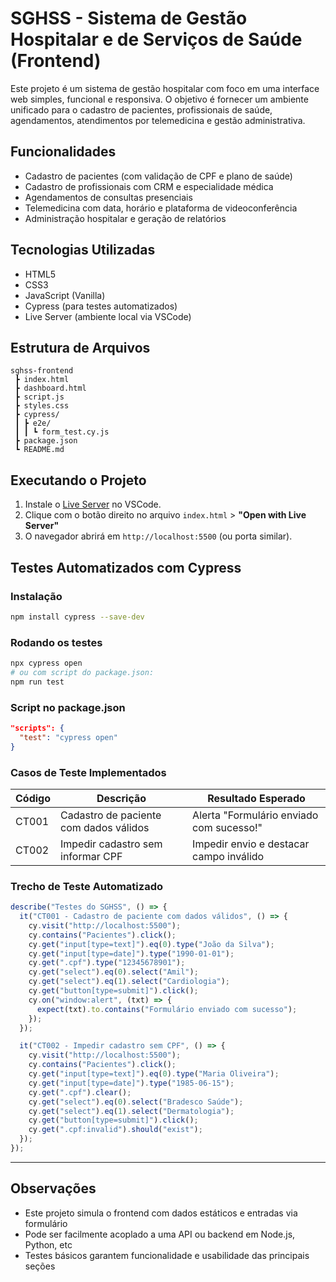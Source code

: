 # SGHSS - Sistema de Gestão Hospitalar e de Serviços de Saúde (Frontend)

Este projeto é um sistema de gestão hospitalar com foco em uma interface web simples, funcional e responsiva. O objetivo é fornecer um ambiente unificado para o cadastro de pacientes, profissionais de saúde, agendamentos, atendimentos por telemedicina e gestão administrativa.

## Funcionalidades

- Cadastro de pacientes (com validação de CPF e plano de saúde)
- Cadastro de profissionais com CRM e especialidade médica
- Agendamentos de consultas presenciais
- Telemedicina com data, horário e plataforma de videoconferência
- Administração hospitalar e geração de relatórios

## Tecnologias Utilizadas

- HTML5
- CSS3
- JavaScript (Vanilla)
- Cypress (para testes automatizados)
- Live Server (ambiente local via VSCode)

## Estrutura de Arquivos

```
sghss-frontend
 ┣ index.html
 ┣ dashboard.html
 ┣ script.js
 ┣ styles.css
 ┣ cypress/
 ┃ ┣ e2e/
 ┃ ┃ ┗ form_test.cy.js
 ┣ package.json
 ┗ README.md
```

## Executando o Projeto

1. Instale o [Live Server](https://marketplace.visualstudio.com/items?itemName=ritwickdey.LiveServer) no VSCode.
2. Clique com o botão direito no arquivo `index.html` > **"Open with Live Server"**
3. O navegador abrirá em `http://localhost:5500` (ou porta similar).

## Testes Automatizados com Cypress

### Instalação

```bash
npm install cypress --save-dev
```

### Rodando os testes

```bash
npx cypress open
# ou com script do package.json:
npm run test
```

### Script no package.json

```json
"scripts": {
  "test": "cypress open"
}
```

### Casos de Teste Implementados

| Código | Descrição                              | Resultado Esperado                       |
| ------ | -------------------------------------- | ---------------------------------------- |
| CT001  | Cadastro de paciente com dados válidos | Alerta "Formulário enviado com sucesso!" |
| CT002  | Impedir cadastro sem informar CPF      | Impedir envio e destacar campo inválido  |

### Trecho de Teste Automatizado

```js
describe("Testes do SGHSS", () => {
  it("CT001 - Cadastro de paciente com dados válidos", () => {
    cy.visit("http://localhost:5500");
    cy.contains("Pacientes").click();
    cy.get("input[type=text]").eq(0).type("João da Silva");
    cy.get("input[type=date]").type("1990-01-01");
    cy.get(".cpf").type("12345678901");
    cy.get("select").eq(0).select("Amil");
    cy.get("select").eq(1).select("Cardiologia");
    cy.get("button[type=submit]").click();
    cy.on("window:alert", (txt) => {
      expect(txt).to.contains("Formulário enviado com sucesso");
    });
  });

  it("CT002 - Impedir cadastro sem CPF", () => {
    cy.visit("http://localhost:5500");
    cy.contains("Pacientes").click();
    cy.get("input[type=text]").eq(0).type("Maria Oliveira");
    cy.get("input[type=date]").type("1985-06-15");
    cy.get(".cpf").clear();
    cy.get("select").eq(0).select("Bradesco Saúde");
    cy.get("select").eq(1).select("Dermatologia");
    cy.get("button[type=submit]").click();
    cy.get(".cpf:invalid").should("exist");
  });
});
```

---

## Observações

- Este projeto simula o frontend com dados estáticos e entradas via formulário
- Pode ser facilmente acoplado a uma API ou backend em Node.js, Python, etc
- Testes básicos garantem funcionalidade e usabilidade das principais seções
